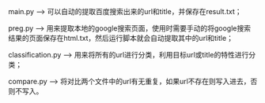 main.py --> 可以自动的提取百度搜索出来的url和title，并保存在result.txt；

preg.py --> 用来提取本地的google搜索页面，使用时需要手动的将google搜索结果的页面保存在html.txt，然后运行脚本就会自动提取其中的url和title；

classification.py --> 用来将所有的url进行分类，利用目标url或title的特性进行分类；

compare.py --> 将对比两个文件中的url有无重复，如果url不存在则写入进去，否则不写入。
